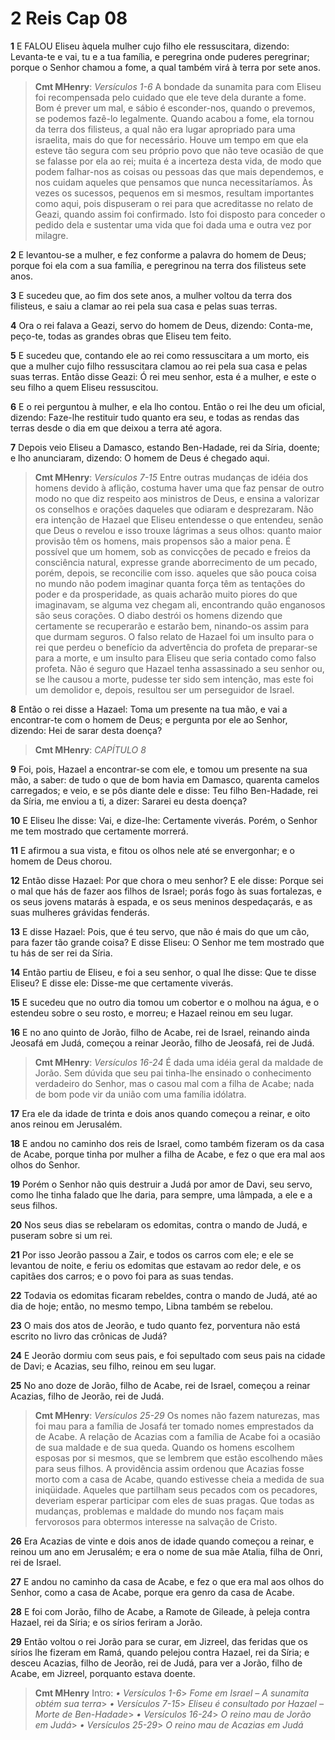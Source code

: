 # 2 Reis Cap 08

**1** 	E FALOU Eliseu àquela mulher cujo filho ele ressuscitara, dizendo: Levanta-te e vai, tu e a tua família, e peregrina onde puderes peregrinar; porque o Senhor chamou a fome, a qual também virá à terra por sete anos.

> **Cmt MHenry**: *Versículos 1-6* A bondade da sunamita para com Eliseu foi recompensada pelo cuidado que ele teve dela durante a fome. Bom é prever um mal, e sábio é esconder-nos, quando o prevemos, se podemos fazê-lo legalmente. Quando acabou a fome, ela tornou da terra dos filisteus, a qual não era lugar apropriado para uma israelita, mais do que for necessário. Houve um tempo em que ela esteve tão segura com seu próprio povo que não teve ocasião de que se falasse por ela ao rei; muita é a incerteza desta vida, de modo que podem falhar-nos as coisas ou pessoas das que mais dependemos, e nos cuidam aqueles que pensamos que nunca necessitaríamos. Às vezes os sucessos, pequenos em si mesmos, resultam importantes como aqui, pois dispuseram o rei para que acreditasse no relato de Geazi, quando assim foi confirmado. Isto foi disposto para conceder o pedido dela e sustentar uma vida que foi dada uma e outra vez por milagre.

**2** 	E levantou-se a mulher, e fez conforme a palavra do homem de Deus; porque foi ela com a sua família, e peregrinou na terra dos filisteus sete anos.

**3** 	E sucedeu que, ao fim dos sete anos, a mulher voltou da terra dos filisteus, e saiu a clamar ao rei pela sua casa e pelas suas terras.

**4** 	Ora o rei falava a Geazi, servo do homem de Deus, dizendo: Conta-me, peço-te, todas as grandes obras que Eliseu tem feito.

**5** 	E sucedeu que, contando ele ao rei como ressuscitara a um morto, eis que a mulher cujo filho ressuscitara clamou ao rei pela sua casa e pelas suas terras. Então disse Geazi: Ó rei meu senhor, esta é a mulher, e este o seu filho a quem Eliseu ressuscitou.

**6** 	E o rei perguntou à mulher, e ela lho contou. Então o rei lhe deu um oficial, dizendo: Faze-lhe restituir tudo quanto era seu, e todas as rendas das terras desde o dia em que deixou a terra até agora.

**7** 	Depois veio Eliseu a Damasco, estando Ben-Hadade, rei da Síria, doente; e lho anunciaram, dizendo: O homem de Deus é chegado aqui.

> **Cmt MHenry**: *Versículos 7-15* Entre outras mudanças de idéia dos homens devido à aflição, costuma haver uma que faz pensar de outro modo no que diz respeito aos ministros de Deus, e ensina a valorizar os conselhos e orações daqueles que odiaram e desprezaram. Não era intenção de Hazael que Eliseu entendesse o que entendeu, senão que Deus o revelou e isso trouxe lágrimas a seus olhos: quanto maior provisão têm os homens, mais propensos são a maior pena. É possível que um homem, sob as convicções de pecado e freios da consciência natural, expresse grande aborrecimento de um pecado, porém, depois, se reconcilie com isso. aqueles que são pouca coisa no mundo não podem imaginar quanta força têm as tentações do poder e da prosperidade, as quais acharão muito piores do que imaginavam, se alguma vez chegam ali, encontrando quão enganosos são seus corações. O diabo destrói os homens dizendo que certamente se recuperarão e estarão bem, ninando-os assim para que durmam seguros. O falso relato de Hazael foi um insulto para o rei que perdeu o benefício da advertência do profeta de preparar-se para a morte, e um insulto para Eliseu que seria contado como falso profeta. Não é seguro que Hazael tenha assassinado a seu senhor ou, se lhe causou a morte, pudesse ter sido sem intenção, mas este foi um demolidor e, depois, resultou ser um perseguidor de Israel.

**8** 	Então o rei disse a Hazael: Toma um presente na tua mão, e vai a encontrar-te com o homem de Deus; e pergunta por ele ao Senhor, dizendo: Hei de sarar desta doença?

> **Cmt MHenry**: *CAPÍTULO 8*

**9** 	Foi, pois, Hazael a encontrar-se com ele, e tomou um presente na sua mão, a saber: de tudo o que de bom havia em Damasco, quarenta camelos carregados; e veio, e se pôs diante dele e disse: Teu filho Ben-Hadade, rei da Síria, me enviou a ti, a dizer: Sararei eu desta doença?

**10** 	E Eliseu lhe disse: Vai, e dize-lhe: Certamente viverás. Porém, o Senhor me tem mostrado que certamente morrerá.

**11** 	E afirmou a sua vista, e fitou os olhos nele até se envergonhar; e o homem de Deus chorou.

**12** 	Então disse Hazael: Por que chora o meu senhor? E ele disse: Porque sei o mal que hás de fazer aos filhos de Israel; porás fogo às suas fortalezas, e os seus jovens matarás à espada, e os seus meninos despedaçarás, e as suas mulheres grávidas fenderás.

**13** 	E disse Hazael: Pois, que é teu servo, que não é mais do que um cão, para fazer tão grande coisa? E disse Eliseu: O Senhor me tem mostrado que tu hás de ser rei da Síria.

**14** 	Então partiu de Eliseu, e foi a seu senhor, o qual lhe disse: Que te disse Eliseu? E disse ele: Disse-me que certamente viverás.

**15** 	E sucedeu que no outro dia tomou um cobertor e o molhou na água, e o estendeu sobre o seu rosto, e morreu; e Hazael reinou em seu lugar.

**16** 	E no ano quinto de Jorão, filho de Acabe, rei de Israel, reinando ainda Jeosafá em Judá, começou a reinar Jeorão, filho de Jeosafá, rei de Judá.

> **Cmt MHenry**: *Versículos 16-24* É dada uma idéia geral da maldade de Jorão. Sem dúvida que seu pai tinha-lhe ensinado o conhecimento verdadeiro do Senhor, mas o casou mal com a filha de Acabe; nada de bom pode vir da união com uma família idólatra.

**17** 	Era ele da idade de trinta e dois anos quando começou a reinar, e oito anos reinou em Jerusalém.

**18** 	E andou no caminho dos reis de Israel, como também fizeram os da casa de Acabe, porque tinha por mulher a filha de Acabe, e fez o que era mal aos olhos do Senhor.

**19** 	Porém o Senhor não quis destruir a Judá por amor de Davi, seu servo, como lhe tinha falado que lhe daria, para sempre, uma lâmpada, a ele e a seus filhos.

**20** 	Nos seus dias se rebelaram os edomitas, contra o mando de Judá, e puseram sobre si um rei.

**21** 	Por isso Jeorão passou a Zair, e todos os carros com ele; e ele se levantou de noite, e feriu os edomitas que estavam ao redor dele, e os capitães dos carros; e o povo foi para as suas tendas.

**22** 	Todavia os edomitas ficaram rebeldes, contra o mando de Judá, até ao dia de hoje; então, no mesmo tempo, Libna também se rebelou.

**23** 	O mais dos atos de Jeorão, e tudo quanto fez, porventura não está escrito no livro das crônicas de Judá?

**24** 	E Jeorão dormiu com seus pais, e foi sepultado com seus pais na cidade de Davi; e Acazias, seu filho, reinou em seu lugar.

**25** 	No ano doze de Jorão, filho de Acabe, rei de Israel, começou a reinar Acazias, filho de Jeorão, rei de Judá.

> **Cmt MHenry**: *Versículos 25-29* Os nomes não fazem naturezas, mas foi mau para a família de Josafá ter tomado nomes emprestados da de Acabe. A relação de Acazias com a família de Acabe foi a ocasião de sua maldade e de sua queda. Quando os homens escolhem esposas por si mesmos, que se lembrem que estão escolhendo mães para seus filhos. A providência assim ordenou que Acazias fosse morto com a casa de Acabe, quando estivesse cheia a medida de sua iniqüidade. Aqueles que partilham seus pecados com os pecadores, deveriam esperar participar com eles de suas pragas. Que todas as mudanças, problemas e maldade do mundo nos façam mais fervorosos para obtermos interesse na salvação de Cristo.

**26** 	Era Acazias de vinte e dois anos de idade quando começou a reinar, e reinou um ano em Jerusalém; e era o nome de sua mãe Atalia, filha de Onri, rei de Israel.

**27** 	E andou no caminho da casa de Acabe, e fez o que era mal aos olhos do Senhor, como a casa de Acabe, porque era genro da casa de Acabe.

**28** 	E foi com Jorão, filho de Acabe, a Ramote de Gileade, à peleja contra Hazael, rei da Síria; e os sírios feriram a Jorão.

**29** 	Então voltou o rei Jorão para se curar, em Jizreel, das feridas que os sírios lhe fizeram em Ramá, quando pelejou contra Hazael, rei da Síria; e desceu Acazias, filho de Jeorão, rei de Judá, para ver a Jorão, filho de Acabe, em Jizreel, porquanto estava doente.


> **Cmt MHenry** Intro: *• Versículos 1-6*> *Fome em Israel – A sunamita obtém sua terra*> *• Versículos 7-15*> *Eliseu é consultado por Hazael – Morte de Ben-Hadade*> *• Versículos 16-24*> *O reino mau de Jorão em Judá*> *• Versículos 25-29*> *O reino mau de Acazias em Judá*
